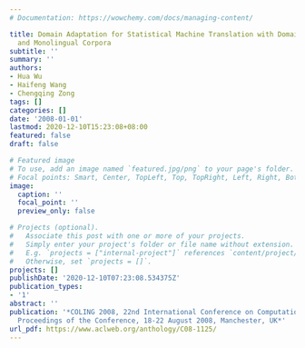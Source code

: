 ```yaml
---
# Documentation: https://wowchemy.com/docs/managing-content/

title: Domain Adaptation for Statistical Machine Translation with Domain Dictionary
  and Monolingual Corpora
subtitle: ''
summary: ''
authors:
- Hua Wu
- Haifeng Wang
- Chengqing Zong
tags: []
categories: []
date: '2008-01-01'
lastmod: 2020-12-10T15:23:08+08:00
featured: false
draft: false

# Featured image
# To use, add an image named `featured.jpg/png` to your page's folder.
# Focal points: Smart, Center, TopLeft, Top, TopRight, Left, Right, BottomLeft, Bottom, BottomRight.
image:
  caption: ''
  focal_point: ''
  preview_only: false

# Projects (optional).
#   Associate this post with one or more of your projects.
#   Simply enter your project's folder or file name without extension.
#   E.g. `projects = ["internal-project"]` references `content/project/deep-learning/index.md`.
#   Otherwise, set `projects = []`.
projects: []
publishDate: '2020-12-10T07:23:08.534375Z'
publication_types:
- '1'
abstract: ''
publication: '*COLING 2008, 22nd International Conference on Computational Linguistics,
  Proceedings of the Conference, 18-22 August 2008, Manchester, UK*'
url_pdf: https://www.aclweb.org/anthology/C08-1125/
---
```

